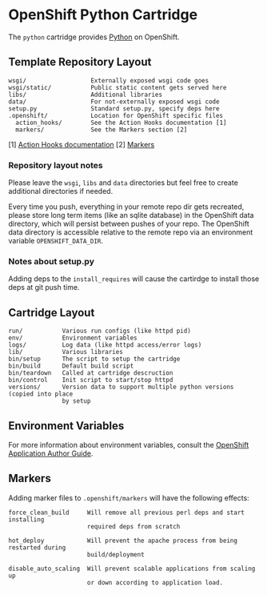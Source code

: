 # OpenShift Python Cartridge

The `python` cartridge provides [Python](http://www.python.org/) on OpenShift.

## Template Repository Layout

    wsgi/                  Externally exposed wsgi code goes
    wsgi/static/           Public static content gets served here
    libs/                  Additional libraries
    data/                  For not-externally exposed wsgi code
    setup.py               Standard setup.py, specify deps here
    .openshift/            Location for OpenShift specific files
      action_hooks/        See the Action Hooks documentation [1]
      markers/             See the Markers section [2]

\[1\] [Action Hooks documentation](https://github.com/openshift/origin-server/blob/master/node/README.writing_applications.md#action-hooks)
\[2\] [Markers](#markers)

### Repository layout notes

Please leave the `wsgi`, `libs` and `data` directories but feel free to create additional
directories if needed.

Every time you push, everything in your remote repo dir gets recreated, please
store long term items (like an sqlite database) in the OpenShift data
directory, which will persist between pushes of your repo.
The OpenShift data directory is accessible relative to the remote repo via an
environment variable `OPENSHIFT_DATA_DIR`.

### Notes about setup.py

Adding deps to the `install_requires` will cause the cartirdge to install those
deps at git push time.

## Cartridge Layout

    run/           Various run configs (like httpd pid)
    env/           Environment variables
    logs/          Log data (like httpd access/error logs)
    lib/           Various libraries
    bin/setup      The script to setup the cartridge
    bin/build      Default build script
    bin/teardown   Called at cartridge descruction
    bin/control    Init script to start/stop httpd
    versions/      Version data to support multiple python versions (copied into place
                   by setup

## Environment Variables

For more information about environment variables, consult the
[OpenShift Application Author Guide](https://github.com/openshift/origin-server/blob/master/node/README.writing_applications.md).

## Markers

Adding marker files to `.openshift/markers` will have the following effects:

    force_clean_build     Will remove all previous perl deps and start installing
                          required deps from scratch

    hot_deploy            Will prevent the apache process from being restarted during
                          build/deployment

    disable_auto_scaling  Will prevent scalable applications from scaling up 
                          or down according to application load.
